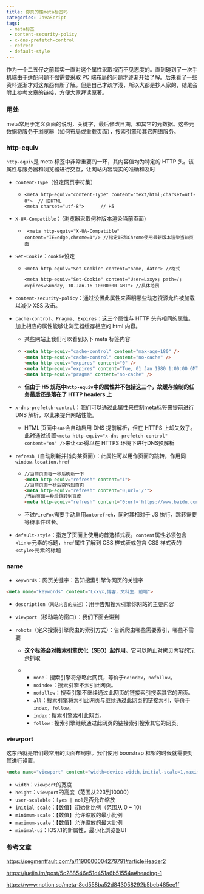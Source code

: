 ```yaml
---
title: 你真的懂meta标签吗
categories: JavaScript
tags: 
 - meta标签
 - content-security-policy
 - x-dns-prefetch-control
 - refresh
 - default-style
---
```


作为一个二五仔之前其实一直对这个属性采取视而不见态度的。直到碰到了一次手机端由于适配问题不强需要采取 PC 端布局的问题才逐渐开始了解。后来看了一些资料逐渐才对这东西有所了解。但是自己才疏学浅，所以大都是抄人家的，结尾会附上参考文章的链接，方便大家拜读原著。

<!--more-->

### 用处

meta常用于定义页面的说明，关键字，最后修改日期，和其它的元数据。这些元数据将服务于浏览器（如何布局或重载页面），搜索引擎和其它网络服务。

### http-equiv

`http-equiv`是 meta 标签中非常重要的一环，其内容值均为特定的 HTTP 头。该属性与服务器和浏览器进行交互，让网站内容现实的准确和及时

- `content-Type`（设定网页字符集）

  - ```
    <meta http-equiv="content-Type" content="text/html;charset=utf-8">	// 旧HTML
    <meta charset="utf-8">		// H5
    ```

- `X-UA-Compatible`：（浏览器采取何种版本渲染当前页面）

  - ```
     <meta http-equiv="X-UA-Compatible" content="IE=edge,chrome=1"/> //指定IE和Chrome使用最新版本渲染当前页面
    ```

- `Set-Cookie`：`cookie`设定

  - ```
    <meta http-equiv="Set-Cookie" content="name, date"> //格式
    
    <meta http-equiv="Set-Cookie" content="User=Lxxyx; path=/; expires=Sunday, 10-Jan-16 10:00:00 GMT"> //具体范例
    ```

- `content-security-policy`：通过设置此属性来声明哪些动态资源允许被加载以减少 XSS 攻击。

- `cache-control`、`Pragma`、`Expires`：这三个属性与 HTTP 头有相同的属性。加上相应的属性能够让浏览器缓存相应的 html 内容。

  - 某些网站上我们可以看到以下 meta 标签内容

  - ```html
    <meta http-equiv="cache-control" content="max-age=180" />
    <meta http-equiv="cache-control" content="no-cache" />
    <meta http-equiv="expires" content="0" />
    <meta http-equiv="expires" content="Tue, 01 Jan 1980 1:00:00 GMT" />
    <meta http-equiv="pragma" content="no-cache" />
    ```

  - **但由于 H5 规范中`http-equiv`中的属性并不包括这三个，故缓存控制的任务最后还是落在了 HTTP headers 上**

- `x-dns-prefetch-control`：我们可以通过此属性来控制meta标签来提前进行 DNS 解析，以此来提升网站性能。

  - HTML 页面中`<a>`会自动启用 DNS 提前解析，但在 HTTPS 上却失效了。此时通过设置`<meta http-equiv="x-dns-prefetch-control" content="on" />`来让`<a>`得以在 HTTPS 环境下进行DNS预解析

- `refresh`（自动刷新并指向某页面）：此属性可以用作页面的跳转，作用同`window.location.href`

  - ```html
    //当前页面每一秒后刷新一下
    <meta http-equiv="refresh" content="1">
    //当前页面一秒后跳转到首页
    <meta http-equiv="refresh" content="0;url='/'">
    /当前页面一秒后跳转到百度
    <meta http-equiv="refresh" content="0;url='https://www.baidu.com'">
    ```

  - 不过`FireFox`需要手动启用`autorefreh`，同时其相对于 JS 执行，跳转需要等待事件过长。

- `default-style`：指定了页面上使用的首选样式表。`content`属性必须包含`<link>`元素的标题，`href`属性了解到 CSS 样式表或包含 CSS 样式表的`<style>`元素的标题

### name

- `keywords`：网页关键字：告知搜索引擎你网页的关键字

```html
<meta name="keywords" content="Lxxyx,博客，文科生，前端">
```

- `description（网站内容的描述）`：用于告知搜索引擎你网站的主要内容

- `viewport`（移动端的窗口）：我们下面会讲到

- `robots`（定义搜索引擎爬虫的索引方式）：告诉爬虫哪些需要索引，哪些不需要

  - **这个标签会对搜索引擎优化（SEO）起作用**。它可以防止对拷贝内容的冗余抓取

  - <meta name="robots" content="none">

    - `none`：搜索引擎将忽略此网页，等价于`noindex`，`nofollow`。
    - `noindex`：搜索引擎不索引此网页。
    - `nofollow`：搜索引擎不继续通过此网页的链接索引搜索其它的网页。
    - `all`：搜索引擎将索引此网页与继续通过此网页的链接索引，等价于`index`，`follow`。
    - `index：`搜索引擎索引此网页。
    - `follow：`搜索引擎继续通过此网页的链接索引搜索其它的网页。

### viewport

这东西就是咱们最常用的页面布局啦。我们使用 boorstrap 框架的时候就需要对其进行设置。

```html
<meta name="viewport" content="width=device-width,initial-scale=1,maximum-scale=1,user-scalable=no,minimal-ui">
```

- `width`：`viewport`的宽度
- `height`：`viewport`的高度（范围从223到10000）
- `user-scalable`：`[yes | no]`是否允许缩放
- `initial-scale`：【数值】初始化比例（范围从 0 ~ 10）
- `minimum-scale`：【数值】允许缩放的最小比例
- `maximum-scale`：【数值】允许缩放的最大比例
- `minimal-ui`：IOS7.1的新属性，最小化浏览器UI

### 参考文章

<https://segmentfault.com/a/1190000004279791#articleHeader2>

<https://juejin.im/post/5c288546e51d451a6b51554a#heading-1>

<https://www.notion.so/meta-8cd558ba52d843058292b5beb485ee1f>